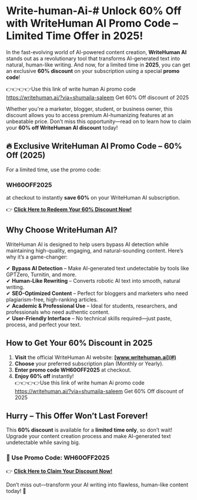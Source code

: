 # Write-human-Ai-# **Unlock 60% Off with WriteHuman AI Promo Code – Limited Time Offer in 2025!**  

In the fast-evolving world of AI-powered content creation, **WriteHuman AI** stands out as a revolutionary tool that transforms AI-generated text into natural, human-like writing. And now, for a limited time in **2025**, you can get an exclusive **60% discount** on your subscription using a special **promo code**!  

👉👉👉👉Use this link of write human Ai promo code https://writehuman.ai/?via=shumaila-saleem Get 60% Off discount of 2025

Whether you're a marketer, blogger, student, or business owner, this discount allows you to access premium AI-humanizing features at an unbeatable price. Don’t miss this opportunity—read on to learn how to claim your **60% off WriteHuman AI discount** today!  

## **🔥 Exclusive WriteHuman AI Promo Code – 60% Off (2025)**  
For a limited time, use the promo code:  

### **WH60OFF2025**  
at checkout to instantly **save 60%** on your WriteHuman AI subscription.  

👉 **[Click Here to Redeem Your 60% Discount Now!](#)**  

## **Why Choose WriteHuman AI?**  
WriteHuman AI is designed to help users bypass AI detection while maintaining high-quality, engaging, and natural-sounding content. Here’s why it’s a game-changer:  

✔ **Bypass AI Detection** – Make AI-generated text undetectable by tools like GPTZero, Turnitin, and more.  
✔ **Human-Like Rewriting** – Converts robotic AI text into smooth, natural writing.  
✔ **SEO-Optimized Content** – Perfect for bloggers and marketers who need plagiarism-free, high-ranking articles.  
✔ **Academic & Professional Use** – Ideal for students, researchers, and professionals who need authentic content.  
✔ **User-Friendly Interface** – No technical skills required—just paste, process, and perfect your text.  

## **How to Get Your 60% Discount in 2025**  
1. **Visit** the official WriteHuman AI website: **[www.writehuman.ai](#)**  
2. **Choose** your preferred subscription plan (Monthly or Yearly).  
3. **Enter promo code WH60OFF2025** at checkout.  
4. **Enjoy 60% off** instantly!  
👉👉👉👉Use this link of write human Ai promo code https://writehuman.ai/?via=shumaila-saleem Get 60% Off discount of 2025

## **Hurry – This Offer Won’t Last Forever!**  
This **60% discount** is available for a **limited time only**, so don’t wait! Upgrade your content creation process and make AI-generated text undetectable while saving big.  

### **🚀 Use Promo Code: WH60OFF2025**  
👉 **[Click Here to Claim Your Discount Now!](#)**  

Don’t miss out—transform your AI writing into flawless, human-like content today! 🎯
